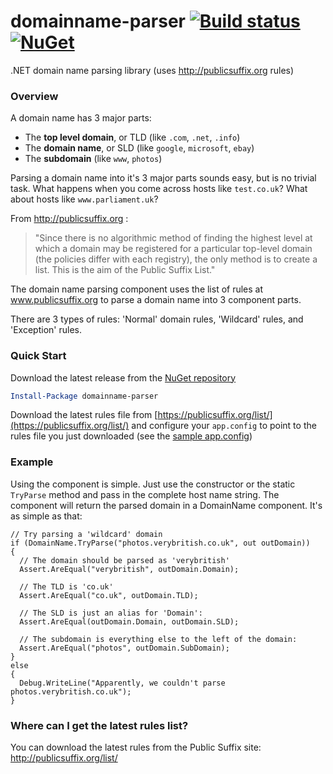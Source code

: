 domainname-parser [![Build status](https://ci.appveyor.com/api/projects/status/4i17cgkp978fh6b1?svg=true)](https://ci.appveyor.com/project/danesparza/domainname-parser) [![NuGet](https://img.shields.io/nuget/v/domainname-parser.svg)](https://www.nuget.org/packages/domainname-parser/)
=================

.NET domain name parsing library (uses http://publicsuffix.org rules)

### Overview

A domain name has 3 major parts:

- The **top level domain**, or TLD (like `.com`, `.net`, `.info`) 
- The **domain name**, or SLD (like `google`, `microsoft`, `ebay`) 
- The **subdomain** (like `www`, `photos`)

Parsing a domain name into it's 3 major parts sounds easy, but is no trivial task. What happens when you come across hosts like `test.co.uk`? What about hosts like `www.parliament.uk`?

From http://publicsuffix.org :

> "Since there is no algorithmic method of finding the highest level at which a domain may be registered for a particular top-level domain (the policies differ with each registry), the only method is to create a list. This is the aim of the Public Suffix List."

The domain name parsing component uses the list of rules at www.publicsuffix.org to parse a domain name into 3 component parts. 

There are 3 types of rules: 
'Normal' domain rules, 'Wildcard' rules, and 'Exception' rules.

### Quick Start

Download the latest release from the [NuGet repository](http://nuget.org/packages/domainname-parser)

```powershell
Install-Package domainname-parser
```

Download the latest rules file from [https://publicsuffix.org/list/](https://publicsuffix.org/list/) and configure your `app.config` to point to the rules file you just downloaded (see the [sample app.config](https://github.com/danesparza/domainname-parser/blob/master/DomainName.Library/app.config#L10-L13))

### Example

Using the component is simple. Just use the constructor or the static `TryParse` method and pass in the complete host name string. The component will return the parsed domain in a DomainName component. It's as simple as that:

```CSharp
// Try parsing a 'wildcard' domain 
if (DomainName.TryParse("photos.verybritish.co.uk", out outDomain)) 
{ 
  // The domain should be parsed as 'verybritish' 
  Assert.AreEqual("verybritish", outDomain.Domain);
  
  // The TLD is 'co.uk' 
  Assert.AreEqual("co.uk", outDomain.TLD);
  
  // The SLD is just an alias for 'Domain': 
  Assert.AreEqual(outDomain.Domain, outDomain.SLD);
  
  // The subdomain is everything else to the left of the domain: 
  Assert.AreEqual("photos", outDomain.SubDomain); 
} 
else 
{ 
  Debug.WriteLine("Apparently, we couldn't parse photos.verybritish.co.uk"); 
}
```

### Where can I get the latest rules list? 

You can download the latest rules from the Public Suffix site: http://publicsuffix.org/list/ 
